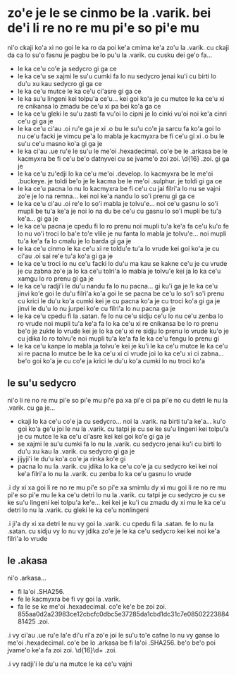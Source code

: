 zo'e je le se cinmo be la .varik. bei de'i li re no re mu pi'e so pi'e mu
=========================================================================
ni'o ckaji ko'a xi no goi le ka ro da poi ke'a cmima ke'a zo'u la .varik. cu ckaji da ca lo su'o fasnu je pagbu be lo pu'u la .varik. cu cusku dei ge'o fa...

* le ka ce'u co'e ja sedycro gi ga ce
* le ka ce'u se xajmi le su'u cumki fa lo nu sedycro jenai ku'i cu birti lo du'u xu kau sedycro gi ga ce
* le ka ce'u mutce le ka ce'u ci'asre gi ga ce
* le ka su'u lingeni kei tolpu'a ce'u... kei goi ko'a je cu mutce le ka ce'u xi re cnikansa lo zmadu be ce'u xi pa bei ko'a ga ce
* le ka ce'u gleki le su'u zasti fa vu'oi lo cipni je lo cinki vu'oi noi ke'a cinri ce'u gi ga je
* le ka ce'u ci'au .oi ru'e ga je xi .o bu le su'u co'e ja sarcu fa ko'a goi lo nu ce'u facki je vimcu pe'a lo mabla je kacmyxra be fi ce'u gi xi .o bu le su'u ce'u masno ko'a gi ga je
* le ka ci'au .ue ru'e le su'u le me'oi .hexadecimal. co'e be le .arkasa be le kacmyxra be fi ce'u be'o datnyvei cu se jvame'o zoi zoi. \d{16} .zoi. gi ga je
* le ka ce'u zu'edji lo ka ce'u me'oi .develop. lo kacmyxra be le me'oi .buckeye. je toldi be'o je le kacma be le me'oi .sulphur. je toldi gi ga ce
* le ka ce'u pacna lo nu lo kacmyxra be fi ce'u cu jai filri'a lo nu se vajni zo'e je lo na remna... kei noi ke'a nandu lo so'i prenu gi ga ce
* le ka ce'u ci'au .oi re'e lo so'i mabla je tolvu'e... noi ce'u gasnu lo so'i mupli be tu'a ke'a je noi lo na du be ce'u cu gasnu lo so'i mupli be tu'a ke'a... gi ga je
* le ka ce'u pacna je cpedu fi lo ro prenu noi mupli tu'a ke'a fa ce'u ku'o fe lo nu vo'i troci lo ba'e to'e vlile je nu fanta lo mabla je tolvu'e... noi mupli tu'a ke'a fa lo cmalu je lo barda gi ga je
* le ka ce'u cinmo le ka ce'u xi re toldu'e tu'a lo vrude kei goi ko'a je cu ci'au .oi sai re'e tu'a ko'a gi ga je
* le ka ce'u troci lo nu ce'u facki lo du'u ma kau se kakne ce'u je cu vrude je cu zabna zo'e ja lo ka ce'u tolri'a lo mabla je tolvu'e kei ja lo ka ce'u xamgu lo ro prenu gi ga je
* le ka ce'u radji'i le du'u nandu fa lo nu pacna... gi ku'i ga je le ka ce'u jinvi ko'e goi le du'u filri'a ko'a goi le se pacna be ce'u lo so'i so'i prenu cu krici le du'u ko'a cumki kei je cu pacna ko'a je cu troci ko'a gi ga je jinvi le du'u lo nu jurpei ko'e cu filri'a lo nu pacna ga je
* le ka ce'u cpedu fi la .satan. fe lo nu ce'u sidju ce'u lo nu ce'u zenba lo ro vrude noi mupli tu'a ke'a fa lo ka ce'u xi re cnikansa be lo ro prenu be'o je zukte lo vrude kei je lo ka ce'u xi re sidju lo prenu lo vrude ku'o je cu jdika lo ro tolvu'e noi mupli tu'a ke'a fa le ka ce'u fengu lo prenu gi
* le ka ce'u kanpe lo mabla ja tolvu'e kei je ku'i le ka ce'u mutce le ka ce'u xi re pacna lo mutce be le ka ce'u xi ci vrude joi lo ka ce'u xi ci zabna... be'o goi ko'a je cu co'e ja krici le du'u ko'a cumki lo nu troci ko'a

## le su'u sedycro
ni'o li re no re mu pi'e so pi'e mu pi'e pa xa pi'e ci pa pi'e no cu detri le nu la .varik. cu ga je...

* ckaji lo ka ce'u co'e ja cu sedycro... noi la .varik. na birti tu'a ke'a... ku'o goi ko'a ge'u joi le nu la .varik. cu tatpi je cu se ke su'u lingeni kei tolpu'a je cu mutce le ka ce'u ci'asre kei kei goi ko'e gi ga je
* se xajmi le su'u cumki fa lo nu la .varik. cu sedycro jenai ku'i cu birti lo du'u xu kau la .varik. cu sedycro gi ga je
* jijyji'i le du'u ko'a co'e ja rinka ko'e gi
* pacna lo nu la .varik. cu jdika lo ka ce'u co'e ja cu sedycro kei kei noi ke'a filri'a lo nu la .varik. cu zenba lo ka ce'u gasnu lo vrude

.i dy xi xa goi li re no re mu pi'e so pi'e xa smimlu dy xi mu goi li re no re mu pi'e so pi'e mu le ka ce'u detri lo nu la .varik. cu tatpi je cu sedycro je cu se ke su'u lingeni kei tolpu'a ke'e... kei kei je ku'i cu zmadu dy xi mu le ka ce'u detri lo nu la .varik. cu gleki le ka ce'u nonlingeni

.i ji'a dy xi xa detri le nu vy goi la .varik. cu cpedu fi la .satan. fe lo nu la .satan. cu sidju vy lo nu vy jdika zo'e je le ka ce'u sedycro kei kei noi ke'a filri'a lo vrude

## le .akasa
ni'o .arkasa...

* fi la'oi .SHA256.
* fe le kacmyxra be fi vy goi la .varik.
* fa le se ke me'oi .hexadecimal. co'e ke'e be zoi zoi. 855aa0d2a23983ce12cbcfc0dbc5e37285da1cbd1dc31c7e0850222388481425 .zoi.

.i vy ci'au .ue ru'e la'e di'u ri'a zo'e joi le su'u to'e cafne lo nu vy ganse lo me'oi .hexadecimal. co'e be lo .arkasa be fi la'oi .SHA256. be'o be'o poi jvame'o ke'a fa zoi zoi. \d{16}\d+ .zoi.

.i vy radji'i le du'u na mutce le ka ce'u vajni
